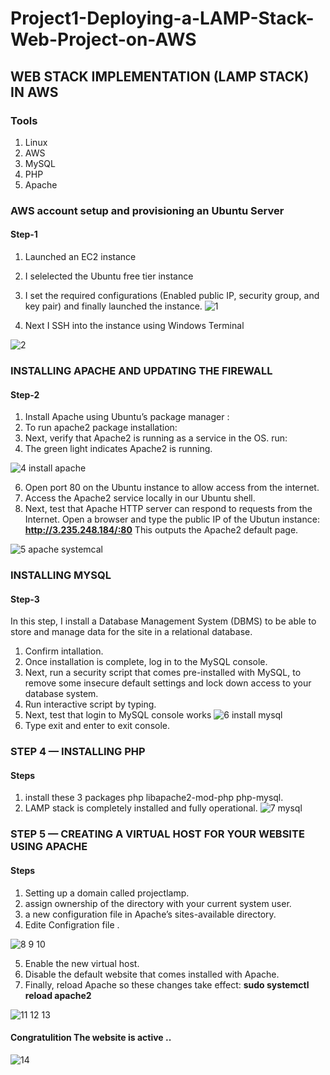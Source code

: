 # Project1-Deploying-a-LAMP-Stack-Web-Project-on-AWS
## WEB STACK IMPLEMENTATION (LAMP STACK) IN AWS 
### Tools
1. Linux
2. AWS
3. MySQL
4. PHP
5. Apache

### AWS account setup and provisioning an Ubuntu Server
#### Step-1

1. Launched an EC2 instance
2. I selelected the Ubuntu free tier instance
3. I set the required configurations (Enabled public IP, security group, and key pair) and finally launched the instance.
![1](https://github.com/Hatem-sudo/Project1-Deploying-a-LAMP-Stack-Web-Project-on-AWS/assets/113099054/360f6b38-63da-4d02-aea4-ae4589aa61c5)

4. Next I SSH into the instance using Windows Terminal

![2](https://github.com/Hatem-sudo/Project1-Deploying-a-LAMP-Stack-Web-Project-on-AWS/assets/113099054/2fb93a5e-f3b0-4cc2-8156-e161438ea47f)

### INSTALLING APACHE AND UPDATING THE FIREWALL

#### Step-2

1. Install Apache using Ubuntu’s package manager :
2. To run apache2 package installation:
3. Next, verify that Apache2 is running as a service in the OS. run:
4. The green light indicates Apache2 is running.
   
![4 install apache](https://github.com/Hatem-sudo/Project1-Deploying-a-LAMP-Stack-Web-Project-on-AWS/assets/113099054/1674c322-7351-44ac-9ebd-4ed01eb8d9f5)

6. Open port 80 on the Ubuntu instance to allow access from the internet.
7. Access the Apache2 service locally in our Ubuntu shell.
8. Next, test that Apache HTTP server can respond to requests from the Internet. Open a browser and type the public IP of the Ubutun instance: **http://3.235.248.184/:80** This outputs the Apache2 default page.
   
![5 apache systemcal](https://github.com/Hatem-sudo/Project1-Deploying-a-LAMP-Stack-Web-Project-on-AWS/assets/113099054/11450fb6-907d-48f5-95e1-41bf16fed9ef)

### INSTALLING MYSQL

#### Step-3

In this step, I install a Database Management System (DBMS) to be able to store and manage data for the site in a relational database.
1. Confirm intallation.
2. Once installation is complete, log in to the MySQL console.
3. Next, run a security script that comes pre-installed with MySQL, to remove some insecure default settings and lock down access to your database system.
4. Run interactive script by typing.
5. Next, test that login to MySQL console works
![6 install mysql](https://github.com/Hatem-sudo/Project1-Deploying-a-LAMP-Stack-Web-Project-on-AWS/assets/113099054/74253c5b-b54f-4069-ad69-b750363aac4e)
6. Type exit and enter to exit console.

### STEP 4 — INSTALLING PHP

#### Steps

1. install these 3 packages php libapache2-mod-php php-mysql.
2. LAMP stack is completely installed and fully operational.
![7 mysql](https://github.com/Hatem-sudo/Project1-Deploying-a-LAMP-Stack-Web-Project-on-AWS/assets/113099054/1caf3827-133d-4205-ad48-60ea91367c03)

### STEP 5 — CREATING A VIRTUAL HOST FOR YOUR WEBSITE USING APACHE

#### Steps

1. Setting up a domain called projectlamp.
2. assign ownership of the directory with your current system user.
3. a new configuration file in Apache’s sites-available directory.
4. Edite Configration file .

  ![8 9 10](https://github.com/Hatem-sudo/Project1-Deploying-a-LAMP-Stack-Web-Project-on-AWS/assets/113099054/173a87b7-05cb-495f-b79f-93855fea4899)
  
5. Enable the new virtual host.
6. Disable the default website that comes installed with Apache.
7. Finally, reload Apache so these changes take effect: **sudo systemctl reload apache2**
   
  ![11 12 13](https://github.com/Hatem-sudo/Project1-Deploying-a-LAMP-Stack-Web-Project-on-AWS/assets/113099054/3504193b-47d8-44ba-b4d4-83e8373d14dc)

#### Congratulition The website is active ..

![14](https://github.com/Hatem-sudo/Project1-Deploying-a-LAMP-Stack-Web-Project-on-AWS/assets/113099054/a638e5c7-f992-4fbe-b7ea-f65963bfa12d)

